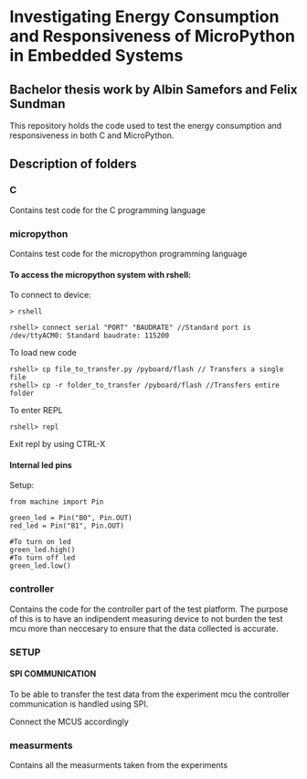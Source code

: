 # Investigating Energy Consumption and Responsiveness of MicroPython in Embedded Systems
## Bachelor thesis work by Albin Samefors and Felix Sundman
This repository holds the code used to test the energy consumption and responsiveness in both C and MicroPython.

## Description of folders
### C 
Contains test code for the C programming language
### micropython
Contains test code for the micropython programming language

#### To access the micropython system with rshell:
To connect to device:
```
> rshell

rshell> connect serial "PORT" "BAUDRATE" //Standard port is /dev/ttyACM0: Standard baudrate: 115200
```
To load new code

```
rshell> cp file_to_transfer.py /pyboard/flash // Transfers a single file
rshell> cp -r folder_to_transfer /pyboard/flash //Transfers entire folder
```
To enter REPL
```
rshell> repl
```
Exit repl by using CTRL-X

#### Internal led pins
Setup:
```
from machine import Pin

green_led = Pin("B0", Pin.OUT)
red_led = Pin("B1", Pin.OUT)

#To turn on led
green_led.high()
#To turn off led
green_led.low()

```
### controller
Contains the code for the controller part of the test platform. The purpose of this is to have an indipendent measuring device to not burden the test mcu more than neccesary to ensure that the data collected is accurate.

### SETUP
#### SPI COMMUNICATION
To be able to transfer the test data from the experiment mcu the controller communication is handled using SPI.

Connect the MCUS accordingly

### measurments
Contains all the measurments taken from the experiments
